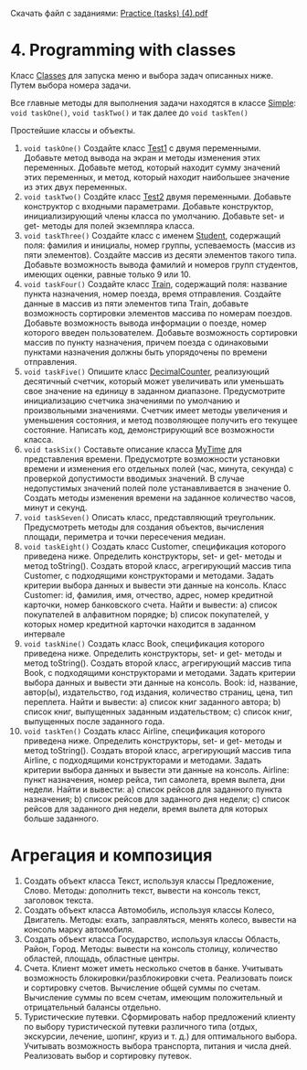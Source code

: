 Скачать файл с заданиями: [Practice (tasks) (4).pdf](https://github.com/pp8a/Introduction-to-Java/files/10314747/Practice.tasks.4.pdf)
# 4. Programming with classes
Класс [Classes](https://github.com/pp8a/Introduction-to-Java/blob/main/Classes/src/Classes.java) для запуска меню и выбора задач описанных ниже. Путем выбора номера задачи. 

Все главные методы для выполнения задачи находятся в классе [Simple](https://github.com/pp8a/Introduction-to-Java/blob/main/Classes/src/Simple.java): ```void taskOne()```, ```void taskTwo()``` и так далее до ```void taskTen()```

Простейшие классы и объекты.
1. ```void taskOne()``` Создайте класс [Test1](https://github.com/pp8a/Introduction-to-Java/blob/main/Classes/src/Test1.java) с двумя переменными. Добавьте метод вывода на экран и методы изменения этих переменных. Добавьте метод, который находит сумму значений этих переменных, и метод, который находит наибольшее значение из этих двух переменных.
2. ```void taskTwo()``` Создйте класс [Test2](https://github.com/pp8a/Introduction-to-Java/blob/main/Classes/src/Test2.java) двумя переменными. Добавьте конструктор с входными параметрами. Добавьте конструктор, инициализирующий члены класса по умолчанию. Добавьте set- и get- методы для полей экземпляра класса.
3. ```void taskThree()``` Создайте класс с именем [Student](https://github.com/pp8a/Introduction-to-Java/blob/main/Classes/src/Student.java), содержащий поля: фамилия и инициалы, номер группы, успеваемость (массив из пяти элементов). Создайте массив из десяти элементов такого типа. Добавьте возможность вывода фамилий и номеров групп студентов, имеющих оценки, равные только 9 или 10.
4. ```void taskFour()``` Создайте класс [Train](https://github.com/pp8a/Introduction-to-Java/blob/main/Classes/src/Train.java), содержащий поля: название пункта назначения, номер поезда, время отправления.
Создайте данные в массив из пяти элементов типа Train, добавьте возможность сортировки элементов массива по номерам поездов. Добавьте возможность вывода информации о поезде, номер которого введен пользователем.
Добавьте возможность сортировки массив по пункту назначения, причем поезда с одинаковыми пунктами назначения должны быть упорядочены по времени отправления.
5. ```void taskFive()``` Опишите класс [DecimalCounter](https://github.com/pp8a/Introduction-to-Java/blob/main/Classes/src/DecimalCounter.java), реализующий десятичный счетчик, который может увеличивать или уменьшать свое значение на единицу в заданном диапазоне. Предусмотрите инициализацию счетчика значениями по умолчанию и
произвольными значениями. Счетчик имеет методы увеличения и уменьшения состояния, и метод позволяющее получить его текущее состояние. Написать код, демонстрирующий все возможности класса.
6. ```void taskSix()``` Составьте описание класса [MyTime](https://github.com/pp8a/Introduction-to-Java/blob/main/Classes/src/MyTime.java) для представления времени. Предусмотрте возможности установки времени и изменения его отдельных полей (час, минута, секунда) с проверкой допустимости вводимых значений. В случае недопустимых значений полей поле устанавливается в значение 0. Создать методы изменения времени на заданное количество часов, минут и секунд.
7. ```void taskSeven()``` Описать класс, представляющий треугольник. Предусмотреть методы для создания объектов, вычисления
площади, периметра и точки пересечения медиан.
8. ```void taskEight()``` Создать класс Customer, спецификация которого приведена ниже. Определить конструкторы, set- и get- методы
и метод toString(). Создать второй класс, агрегирующий массив типа Customer, с подходящими конструкторами
и методами. Задать критерии выбора данных и вывести эти данные на консоль.
Класс Customer: id, фамилия, имя, отчество, адрес, номер кредитной карточки, номер банковского счета.
Найти и вывести:
    a) список покупателей в алфавитном порядке;
    b) список покупателей, у которых номер кредитной карточки находится в заданном интервале
9. ```void taskNine()``` Создать класс Book, спецификация которого приведена ниже. Определить конструкторы, set- и get- методы и
метод toString(). Создать второй класс, агрегирующий массив типа Book, с подходящими конструкторами и
методами. Задать критерии выбора данных и вывести эти данные на консоль.
Book: id, название, автор(ы), издательство, год издания, количество страниц, цена, тип переплета.
Найти и вывести:
    a) список книг заданного автора;
    b) список книг, выпущенных заданным издательством;
c) список книг, выпущенных после заданного года.
10. ```void taskTen()``` Создать класс Airline, спецификация которого приведена ниже. Определить конструкторы, set- и get- методы
и метод toString(). Создать второй класс, агрегирующий массив типа Airline, с подходящими конструкторами и
методами. Задать критерии выбора данных и вывести эти данные на консоль.
Airline: пункт назначения, номер рейса, тип самолета, время вылета, дни недели.
Найти и вывести:
    a) список рейсов для заданного пункта назначения;
    b) список рейсов для заданного дня недели;
    c) список рейсов для заданного дня недели, время вылета для которых больше заданного.
# Агрегация и композиция
1. Создать объект класса Текст, используя классы Предложение, Слово. Методы: дополнить текст, вывести на
консоль текст, заголовок текста.
2. Создать объект класса Автомобиль, используя классы Колесо, Двигатель. Методы: ехать, заправляться,
менять колесо, вывести на консоль марку автомобиля.
3. Создать объект класса Государство, используя классы Область, Район, Город. Методы: вывести на консоль
столицу, количество областей, площадь, областные центры.
4. Счета. Клиент может иметь несколько счетов в банке. Учитывать возможность блокировки/разблокировки
счета. Реализовать поиск и сортировку счетов. Вычисление общей суммы по счетам. Вычисление суммы по
всем счетам, имеющим положительный и отрицательный балансы отдельно.
5. Туристические путевки. Сформировать набор предложений клиенту по выбору туристической путевки
различного типа (отдых, экскурсии, лечение, шопинг, круиз и т. д.) для оптимального выбора. Учитывать
возможность выбора транспорта, питания и числа дней. Реализовать выбор и сортировку путевок.
